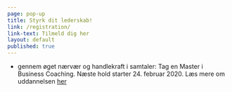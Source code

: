 ```yaml
---
page: pop-up
title: Styrk dit lederskab!
link: /registration/
link-text: Tilmeld dig her
layout: default
published: true
---
```

- gennem øget nærvær og handlekraft i samtaler: Tag en Master i Business Coaching. Næste hold starter 24. februar 2020. Læs mere om uddannelsen [her](https://www.copenhagencoaching.dk/academy/masterofbusinesscoaching/)
